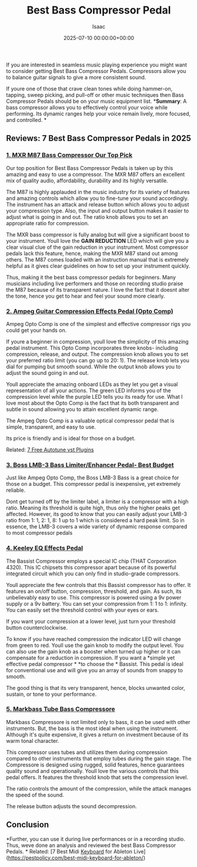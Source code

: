 ﻿---
title: Best Bass Compressor Pedal
description: If you are interested in seamless music playing experience you might want to consider getting Best Bass Compressor Pedals.
slug: /best-bass-compressor-pedal/
date: 2025-07-10 00:00:00+00:00
lastmod: 2025-07-10 00:00:00+03:00
author: Isaac
categories:
- Keyboard
tags:
- keyboard
- compressor
- pedal
layout: post
---

If you are interested in seamless music playing experience you might want to consider getting Best Bass Compressor Pedals. Compressors allow you to balance guitar signals to give a more consistent sound.

If youre one of those that crave clean tones while doing hammer-on, tapping, sweep picking, and pull-off or other music techniques then Bass Compressor Pedals should be on your music equipment list. ***Summary**: A bass compressor allows you to effectively control your voice while performing. Its dynamic ranges help your voice remain lively, more focused, and controlled. *

##  Reviews: 7 Best Bass Compressor Pedals in 2025

###  [1. MXR M87 Bass Compressor  Our Top Pick](https://www.amazon.com/dp/B004LG72W8?tag=p-policy-20)

Our top position for Best Bass Compressor Pedals is taken up by this amazing and easy to use a compressor. The MXR M87 offers an excellent mix of quality audio, affordability, durability and its highly versatile.

The M87 is highly applauded in the music industry for its variety of features and amazing controls which allow you to fine-tune your sound accordingly. The instrument has an attack and release button which allows you to adjust your compression type. Also, the input and output button makes it easier to adjust what is going in and out. The ratio knob allows you to set an appropriate ratio for compression.

The MXR bass compressor is fully analog but will give a significant boost to your instrument. Youll love the **GAIN REDUCTION** LED which will give you a clear visual clue of the gain reduction in your instrument. Most compressor pedals lack this feature, hence, making the MXR M87 stand out among others. The M87 comes loaded with an instruction manual that is extremely helpful as it gives clear guidelines on how to set up your instrument quickly.

Thus, making it the best bass compressor pedals for beginners. Many musicians including live performers and those on recording studio praise the M87 because of its transparent nature. I love the fact that it doesnt alter the tone, hence you get to hear and feel your sound more clearly.

###  [2. Ampeg Guitar Compression Effects Pedal (Opto Comp)](https://www.amazon.com/dp/B079H4YYP7?tag=p-policy-20)

Ampeg Opto Comp is one of the simplest and effective compressor rigs you could get your hands on.

If youre a beginner in compression, youll love the simplicity of this amazing pedal instrument. This Opto Comp incorporates three knobs- including compression, release, and output. The compression knob allows you to set your preferred ratio limit (you can go up to 20: 1). The release knob lets you dial for pumping but smooth sound. While the output knob allows you to adjust the sound going in and out.

Youll appreciate the amazing onboard LEDs as they let you get a visual representation of all your actions. The green LED informs you of the compression level while the purple LED tells you its ready for use. What I love most about the Opto Comp is the fact that its both transparent and subtle in sound allowing you to attain excellent dynamic range.

The Ampeg Opto Comp is a valuable optical compressor pedal that is simple, transparent, and easy to use.

Its price is friendly and is ideal for those on a budget.

Related: [7 Free Autotune vst Plugins](https://pestpolicy.com/free-autotune-vst-plugins/)

###  [3. Boss LMB-3 Bass Limiter/Enhancer Pedal- Best Budget](https://www.amazon.com/dp/B000SLP5M4?tag=p-policy-20)

Just like Ampeg Opto Comp, the Boss LMB-3 Bass is a great choice for those on a budget. This compressor pedal is inexpensive, yet extremely reliable.

Dont get turned off by the limiter label, a limiter is a compressor with a high ratio. Meaning its threshold is quite high, thus only the higher peaks get affected. However, its good to know that you can easily adjust your LMB-3 ratio from 1: 1, 2: 1, 8: 1 up to 1 which is considered a hard peak limit. So in essence, the LMB-3 covers a wide variety of dynamic response compared to most compressor pedals

###  [4. Keeley EQ Effects Pedal](https://www.amazon.com/dp/B00QXUMVBM?tag=p-policy-20)

The Bassist Compressor employs a special IC chip (THAT Corporation 4320). This IC chipsets this compressor apart because of its powerful integrated circuit which you can only find in studio-grade compressors.

Youll appreciate the few controls that this Bassist compressor has to offer. It features an on/off button, compression, threshold, and gain. As such, its unbelievably easy to use. This compressor is powered using a 9v power supply or a 9v battery. You can set your compression from 1: 1 to 1: infinity. You can easily set the threshold control with your eyes or ears.

If you want your compression at a lower level, just turn your threshold button counterclockwise.

To know if you have reached compression the indicator LED will change from green to red. Youll use the gain knob to modify the output level. You can also use the gain knob as a booster when turned up higher or it can compensate for a reduction in compression. If you want a *simple yet effective pedal compressor * *to choose the * Bassist. This pedal is ideal for conventional use and will give you an array of sounds from snappy to smooth.

The good thing is that its very transparent, hence, blocks unwanted color, sustain, or tone to your performance.

###  [5. Markbass Tube Bass Compressore](https://www.amazon.com/dp/B003066QPO?tag=p-policy-20)

Markbass Compressore is not limited only to bass, it can be used with other instruments. But, the bass is the most ideal when using the instrument. Although it's quite expensive, it gives a return on investment because of its warm tonal character.

This compressor uses tubes and utilizes them during compression compared to other instruments that employ tubes during the gain stage. The Compressore is designed using rugged, solid features, hence guarantees quality sound and operationally. Youll love the various controls that this pedal offers. It features the threshold knob that sets the compression level.

The ratio controls the amount of the compression, while the attack manages the speed of the sound.

The release button adjusts the sound decompression.

##  Conclusion

*Further, you can use it during live performances or in a recording studio. Thus, weve done an analysis and reviewed the best Bass Compressor Pedals. * Related: [7 Best Midi [Keyboard](https://pestpolicy.com/best-49-key-midi-controller/) for Ableton Live](https://pestpolicy.com/best-midi-keyboard-for-ableton/)

